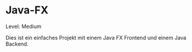 # Java-FX
Level: Medium

Dies ist ein einfaches Projekt mit einem Java FX Frontend und einem Java Backend.
